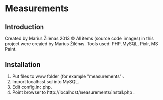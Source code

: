 Measurements
============

Introduction
------------------
Created by Marius Žilėnas 2013
© All items (source code, images) in this project were created by Marius Žilėnas.
Tools used: PHP, MySQL, Pixlr, MS Paint.

Installation 
----------------
1) Put files to www folder (for example "measurements").
2) Import localhost.sql into MySQL.
3) Edit config.inc.php.
4) Point browser to http://localhost/measurements/install.php .

